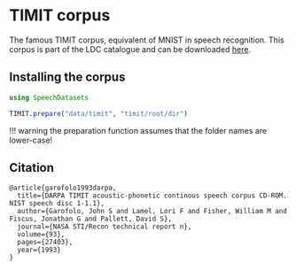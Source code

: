 # TIMIT corpus

The famous TIMIT corpus, equivalent of MNIST in speech recognition.
This corpus is part of the LDC catalogue and can be downloaded
[here](https://catalog.ldc.upenn.edu/LDC93S1).

## Installing the corpus

```julia
using SpeechDatasets

TIMIT.prepare("data/timit", "timit/root/dir")
```

!!! warning
    the preparation function assumes that the folder names are
    lower-case!

## Citation

```
@article{garofolo1993darpa,
  title={DARPA TIMIT acoustic-phonetic continous speech corpus CD-ROM. NIST speech disc 1-1.1},
  author={Garofolo, John S and Lamel, Lori F and Fisher, William M and Fiscus, Jonathan G and Pallett, David S},
  journal={NASA STI/Recon technical report n},
  volume={93},
  pages={27403},
  year={1993}
}
```

